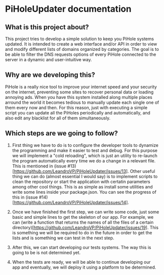 # PiHoleUpdater documentation

## What is this project about?

This project tries to develop a simple solution to keep you PiHole systems updated. It is intended to create a web interface and/or API in order to view and modify different lists of domains organized by categories. The goal is to be able to filter the DNS requests options of every PiHole connected to the server in a dynamic and user-intuitive way.

## Why are we developing this?

PiHole is a really nice tool to improve your internet speed and your security on the internet, preventing some sites to recover personal data or loading annoying ads. When you have this system installed along multiple places arround the world it becomes tedious to manually update each single one of them every now and then. For this reason, just with executing a simple script you can update all the PiHoles periodically and automatically, and also edit any blacklist for all of them simultaneously.

## Which steps are we going to follow?

1. First thing we have to do is to configure the developer tools to dynamize the programming and make it easier to test and debug. For this purpose we will implement a "cold reloading", which is just an utility to re-launch the program automatically every time we do a change in a relevant file. This is mentioned in (issue #13)[https://github.com/LeandroVP/PiHoleUpdater/issues/13]. Other useful thing we can do (almost essential I would say) is to implement scripts to clean the repository or start the application with certatin parameters among other cool things. This is as simple as install some utilities and write some lines inside your package.json. You can see the progress of this in (issue #14)[https://github.com/LeandroVP/PiHoleUpdater/issues/14].

2. Once we have finished the first step, we can write some code, just some basic and simple lines to get the skeleton of our app. For example, we can (write a function that returns the names of all the files of a certain directory)[https://github.com/LeandroVP/PiHoleUpdater/issues/19]. This is something we will be required to do in the future in order to get the lists and is something we can test in the next step.

3. After this, we can start developing our tests systems. The way this is going to be is not determined yet.

4. When the tests are ready, we will be able to continue developing our app and eventually, we will deploy it using a platform to be determined.
